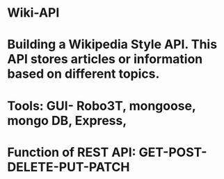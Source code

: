 # Wiki-API
#	Building a Wikipedia Style API. This API stores articles or information based on different topics. 
#	Tools: GUI- Robo3T, mongoose, mongo DB, Express, 
#	Function of REST API: GET-POST-DELETE-PUT-PATCH
